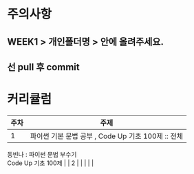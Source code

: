 # 주의사항

## WEEK1 > 개인폴더명 > 안에 올려주세요.

## 선 pull 후 commit

# 커리큘럼

| 주차 | 주제 |
| --- | --- |
| 1 | 파이썬 기본 문법 공부 , Code Up 기초 100제 :: 전체 <br>
동빈나 : 파이썬 문법 부수기 <br>
Code Up 기초 100제 |
| 2 |  |
|  |  |
